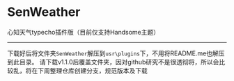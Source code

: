 # SenWeather
心知天气typecho插件版（目前仅支持Handsome主题）

---

下载好后将文件夹<code>SenWeather</code>解压到<code>usr\plugins</code>下，不用将README.me也解压到此目录。
请下载v1.1.0后覆盖文件夹，因对github研究不是很透彻将，所以会比较乱，将在下周整理仓库创建分支，规范版本及下载
